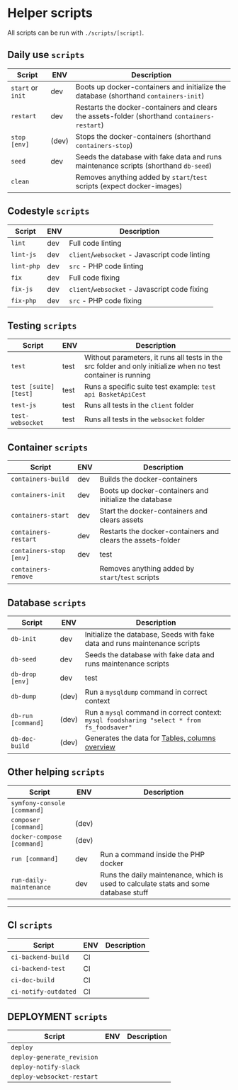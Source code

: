 # Helper scripts
All scripts can be run with `./scripts/[script]`.

## Daily use `scripts`
| Script                                      | ENV           | Description                                                                           |
|---------------------------------------------|---------------|---------------------------------------------------------------------------------------|
| `start` or `init`                           | dev           | Boots up docker-containers and initialize the database (shorthand `containers-init`)  |
| `restart`                                   | dev           | Restarts the docker-containers and clears the assets-folder (shorthand `containers-restart`) |
| `stop [env]`                                | (dev)         | Stops the docker-containers (shorthand `containers-stop`) |
| `seed`                                      | dev           | Seeds the database with fake data and runs maintenance scripts (shorthand `db-seed`) |
| `clean`                                     |               | Removes anything added by `start`/`test` scripts (expect docker-images) |

## Codestyle `scripts`
| Script                                      | ENV           | Description                                                                           |
|---------------------------------------------|---------------|---------------------------------------------------------------------------------------|
| `lint`                                      | dev           | Full code linting |
| `lint-js`                                   | dev           | `client`/`websocket` - Javascript code linting  |
| `lint-php`                                  | dev           | `src` - PHP code linting |
| `fix`                                       | dev           | Full code fixing |
| `fix-js`                                    | dev           | `client`/`websocket` - Javascript code fixing  |
| `fix-php`                                   | dev           | `src` - PHP code fixing |

## Testing `scripts`
| Script                                      | ENV           | Description                                                                           |
|---------------------------------------------|---------------|---------------------------------------------------------------------------------------|
| `test`                                      | test          | Without parameters, it runs all tests in the src folder and only initialize when no test container is running |
| `test [suite] [test]`                       | test          | Runs a specific suite test example: `test api BasketApiCest` |
| `test-js`                                   | test          | Runs all tests in the `client` folder |
| `test-websocket`                            | test          | Runs all tests in the `websocket` folder |

## Container `scripts`
| Script                                      | ENV           | Description                                                                           |
|---------------------------------------------|---------------|---------------------------------------------------------------------------------------|
| `containers-build`                          | dev           | Builds the docker-containers |
| `containers-init`                           | dev           | Boots up docker-containers and initialize the database  |
| `containers-start`                          | dev           | Start the docker-containers and clears assets |
| `containers-restart`                        | dev           | Restarts the docker-containers and clears the assets-folder |
| `containers-stop [env]`                     | dev|test      | Stops the docker-containers |
| `containers-remove`                         |               | Removes anything added by `start`/`test` scripts |

## Database `scripts`
| Script                                      | ENV           | Description                                                                           |
|---------------------------------------------|---------------|---------------------------------------------------------------------------------------|
| `db-init`                                   | dev           | Initialize the database, Seeds with fake data and runs maintenance scripts |
| `db-seed`                                   | dev           | Seeds the database with fake data and runs maintenance scripts |
| `db-drop [env]`                             | dev|test      | Drop the database |
| `db-dump`                                   | (dev)         | Run a `mysqldump` command in correct context |
| `db-run [command]`                          | (dev)         | Run a `mysql` command in correct context: `mysql foodsharing "select * from fs_foodsaver"` |
| `db-doc-build`                              | (dev)         | Generates the data for [Tables, columns overview](database-tables-columns.md) |

## Other helping `scripts`
| Script                                      | ENV           | Description                                                                           |
|---------------------------------------------|---------------|---------------------------------------------------------------------------------------|
| `symfony-console [command]`                 |               |  |
| `composer [command]`                        | (dev)         |  |
| `docker-compose [command]`                  | (dev)         |  |
| `run [command]`                             | dev           | Run a command inside the PHP docker  |
| `run-daily-maintenance`                     | dev           | Runs the daily maintenance, which is used to calculate stats and some database stuff |


---


## CI `scripts`
| Script                                      | ENV           | Description                                                                           |
|---------------------------------------------|---------------|---------------------------------------------------------------------------------------|
| `ci-backend-build`                          | CI            | |
| `ci-backend-test`                           | CI            | |
| `ci-doc-build`                              | CI            | |
| `ci-notify-outdated`                        | CI            | |

## DEPLOYMENT `scripts`
| Script                                      | ENV           | Description                                                                           |
|---------------------------------------------|---------------|---------------------------------------------------------------------------------------|
| `deploy`                                    |               | |
| `deploy-generate_revision`                  |               | |
| `deploy-notify-slack`                       |               | |
| `deploy-websocket-restart`                  |               | |
